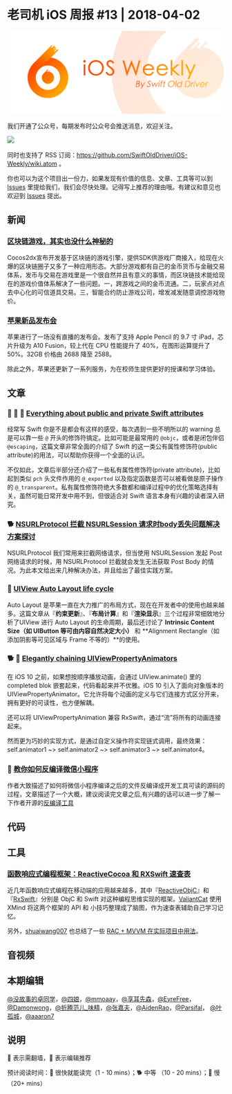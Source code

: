 # 老司机 iOS 周报 #13 | 2018-04-02

![ios-weekly](../assets/ios-weekly.png)

我们开通了公众号，每期发布时公众号会推送消息，欢迎关注。

![](https://github.com/SwiftOldDriver/iOS-Weekly/blob/master/assets/qrcode_for_wechat.jpg)

同时也支持了 RSS 订阅：https://github.com/SwiftOldDriver/iOS-Weekly/wiki.atom 。

你也可以为这个项目出一份力，如果发现有价值的信息、文章、工具等可以到 [Issues](https://github.com/SwiftOldDriver/iOS-Weekly/issues) 里提给我们，我们会尽快处理。记得写上推荐的理由哦。有建议和意见也欢迎到 [Issues](https://github.com/SwiftOldDriver/iOS-Weekly/issues) 提出。

## 新闻

### [区块链游戏，其实也没什么神秘的](http://www.cocoachina.com/blockchain/20180327/22792.html)

Cocos2dx宣布开发基于区块链的游戏引擎，提供SDK供游戏厂商接入，给现在火爆的区块链圈子又多了一种应用形态。大部分游戏都有自己的金币货币与金融交易体系，发币与交易在游戏里是一个很自然并且有意义的事情，而区块链技术能给现在的游戏价值体系解决了一些问题。一，跨游戏之间的金币流通。二，玩家点对点去中心化的可信道具交易。三，智能合约防止游戏公司，增发减发随意调控游戏物价。

### [苹果新品发布会](https://weibo.com/ttarticle/p/show?id=2309404222454724750665)

苹果进行了一场没有直播的发布会。发布了支持 Apple Pencil 的 9.7 寸 iPad，芯片升级为 A10 Fusion，较上代在 CPU 性能提升了 40%，在图形运算提升了 50%。32GB 价格由 2688 降至 2588。

除此之外，苹果还更新了一系列服务，为在校师生提供更好的授课和学习体验。

## 文章

### 🐢 🌟 🚧 [Everything about public and private Swift attributes](https://theswiftdev.com/2018/03/29/everything-about-public-and-private-swift-attributes/)

经常写 Swift 你是不是都会有这样的感受，每次遇到一些不明所以的 warning 总是可以靠一些 `@` 开头的修饰符搞定。比如可能是最常用的 `@objc`，或者是闭包伴侣 `@escaping`，这篇文章非常全面的介绍了 Swift 的这一类公有属性修饰符(public attribute)的用法，可以帮助你获得一个全面的认识。

不仅如此，文章后半部分还介绍了一些私有属性修饰符(private attribute)，比如起到类似 `pch` 头文件作用的 `@_exported` 以及指定函数是否可以被看做是原子操作的 `@_transparent`。私有属性修饰符绝大多数都和编译过程中的优化策略选择有关，虽然可能日常开发中用不到，但很适合对 Swift 语言本身有兴趣的读者深入研究。

### 🐕 [NSURLProtocol 拦截 NSURLSession 请求时body丢失问题解决方案探讨](https://yq.aliyun.com/articles/543412/?spm=a2c41.11181499.0.0)

NSURLProtocol 我们常用来拦截网络请求，但当使用 NSURLSession 发起 Post 网络请求的时候，用 NSURLProtocol 拦截就会发生无法获取 Post Body 的情况。为此本文给出来几种解决办法，并且给出了最佳实践方案。

### 🐎 [UIView Auto Layout life cycle](http://www.vadimbulavin.com/view-auto-layout-life-cycle/)

Auto Layout 是苹果一直在大力推广的布局方式，现在在开发者中的使用也越来越多。这篇文章从『**约束更新**』、『**布局计算**』和『**渲染显示**』三个过程非常细致地分析了UIView 进行 Auto Layout 的生命周期，最后还讨论了 **Intrinsic Content Size（如 UIButton 等可由内容自然决定大小）** 和 **Alignment Rectangle（如添加阴影等可见区域与 Frame 不等的）**的使用。

### 🐕 🚧 [Elegantly chaining UIViewPropertyAnimators](https://twittemb.github.io/swift/animations/reactive%20programming/rxswift/2018/03/24/elegantly-chaining-uiviewpropertyanimators/)

在 iOS 10 之前，如果想按顺序播放动画，会通过 UIView.animate() 里的 completed blok 嵌套起来，代码看起来并不优雅。iOS 10 引入了面向对象版本的 UIViewPropertyAnimator。它允许将每个动画的定义与它们连接方式区分开来，拥有更好的可读性，也方便解耦。

还可以将 UIViewPropertyAnimation 兼容 RxSwift，通过“流”将所有的动画连接起来。

然而更为巧妙的实现方式，是通过自定义操作符实现链式调用，最终效果：self.animator1 ~> self.animator2 ~> self.animator3 ~> self.animator4。

### 🐎 [教你如何反编译微信小程序](https://mp.weixin.qq.com/s/secw4vAzCUi-qmCJ3kuxYA)

作者大致描述了如何将微信小程序编译之后的文件反编译成开发工具可读的源码的过程，文章描述了一个大概，建议阅读完文章之后,有兴趣的话可以进一步了解一下作者开源的[反编译工具](https://github.com/qwerty472123/wxappUnpacker)

## 代码

## 工具

### [函数响应式编程框架：ReactiveCocoa 和 RXSwift 速查表](https://github.com/ValiantCat/FRPCheatSheeta)

近几年函数响应式编程在移动端的应用越来越多，其中『[ReactiveObjC](https://github.com/ReactiveCocoa/ReactiveObjC)』和『[RxSwift](https://github.com/ReactiveX/RxSwift)』分别是 ObjC 和 Swift 对这种编程思维实现的框架。[ValiantCat](https://github.com/ValiantCat) 使用 XMind 将这两个框架的 API 和 小技巧整理成了脑图，作为速查表辅助自己学习记忆。

另外，[shuaiwang007](https://github.com/shuaiwang007) 也总结了一些 [RAC + MVVM 在实际项目中用法](https://github.com/shuaiwang007/RAC)。

## 音视频


## 本期编辑

[@没故事的卓同学](https://weibo.com/1926303682/profile)，[@四娘](https://kemchenj.github.io)，[@mmoaay](https://weibo.com/u/1302422271)，[@享耳先森](https://github.com/iblacksun)，[@EyreFree](https://weibo.com/eyrefree777)，[@Damonwong](https://weibo.com/damonone)，[@折腾范儿_味精](http://weibo.com/agvicking)，[@张嘉夫](https://weibo.com/2949394297)，[@AidenRao](https://weibo.com/AidenRao)，[@Parsifal](https://weibo.com/parsifalchang)， [@叶孤城](https://weibo.com/u/1438670852)，[@aaaron7](https://weibo.com/aaaron7)

## 说明

🚧 表示需翻墙，🌟 表示编辑推荐

预计阅读时间：🐎 很快就能读完（1 - 10 mins）；🐕 中等 （10 - 20 mins）；🐢 慢（20+ mins）


